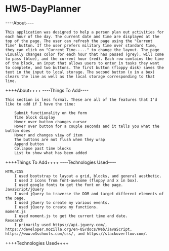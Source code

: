 # HW5-DayPlanner
----About----

    This application was designed to help a person plan out activities for each hour of the day. The current date and time are displayed at the top of the page. The user can refresh the page using the "Current Time" button. If the user prefers military time over standard time, they can click on "Current Time--..." to change the layout. The page visually changes color for each hour that has passed (grey), will come to pass (blue), and the current hour (red). Each row contains the time of the block, an input that allows users to enter in tasks they want to complete, and two buttons. The first button (floppy disk) saves the text in the input to local storage. The second button (x in a box) clears the line as well as the local storage corresponding to that line.
++++About++++
----Things To Add----

    This section is less formal. These are all of the features that I'd like to add if I have the time:

        Submit functionality on the form
        Time block display
        Hover over button changes cursor
        Hover over button for a couple seconds and it tells you what the button does
        Hover and changes view of item
        The buttons are not flush when they wrap
        Append button
        Collapse past time blocks
        List to show what has been added
++++Things To Add++++
----Technologies Used----

    HTML/CSS
        I used bootstrap to layout a grid, blocks, and general aesthetic.
        I used 2 icons from font-awesome (floppy and x in box).
        I used google fonts to get the font on the page.
    JavaScript/jQuery
        I used jQuery to traverse the DOM and target different elements of the page.
        I used jQuery to create my various events.
        I used jQuery to create my functions.
    moment.js
        I used moment.js to get the current time and date.
    Research
        I primarily used https://api.jquery.com/, https://developer.mozilla.org/en-US/docs/Web/JavaScript, https://www.w3schools.com/css/, and https://stackoverflow.com/.
++++Technologies Used++++

